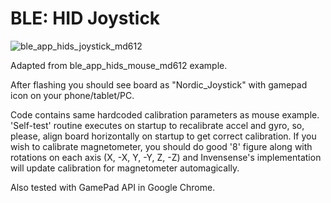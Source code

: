 # BLE: HID Joystick

![ble_app_hids_joystick_md612](https://cloud.githubusercontent.com/assets/14309815/24084556/fed7d74e-0cf4-11e7-8a1b-c86b68064d26.gif)

Adapted from ble_app_hids_mouse_md612 example.

After flashing you should see board as "Nordic_Joystick" with gamepad icon on your phone/tablet/PC.

Code contains same hardcoded calibration parameters as mouse example.
'Self-test' routine executes on startup to recalibrate accel and gyro, so, please, align board horizontally on startup to get correct calibration.
If you wish to calibrate magnetometer, you should do good '8' figure along with rotations on each axis (X, -X, Y, -Y, Z, -Z) and Invensense's implementation will update calibration for magnetometer automagically.

Also tested with GamePad API in Google Chrome.
